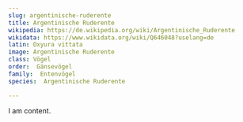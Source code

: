 ```yaml
---
slug: argentinische-ruderente
title: Argentinische Ruderente
wikipedia: https://de.wikipedia.org/wiki/Argentinische_Ruderente
wikidata: https://www.wikidata.org/wiki/Q646048?uselang=de
latin: Oxyura vittata
image: Argentinische Ruderente
class: Vögel
order:  Gänsevögel
family:  Entenvögel 
species:  Argentinische Ruderente

---
```


I am content.
